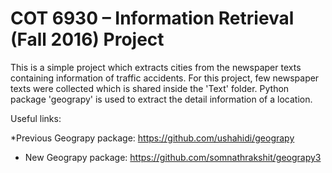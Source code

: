 # COT 6930 – Information Retrieval (Fall 2016) Project

This is a simple project which extracts cities from the newspaper texts containing information of traffic accidents. For this project, few newspaper texts were collected which is 
shared inside the 'Text' folder. Python package 'geograpy' is used to extract the detail information of a location.

Useful links:

*Previous Geograpy package: https://github.com/ushahidi/geograpy

* New Geograpy package: https://github.com/somnathrakshit/geograpy3
